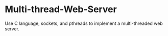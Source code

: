 Multi-thread-Web-Server
=======================

Use C language, sockets, and pthreads to implement a multi-threaded web server.
